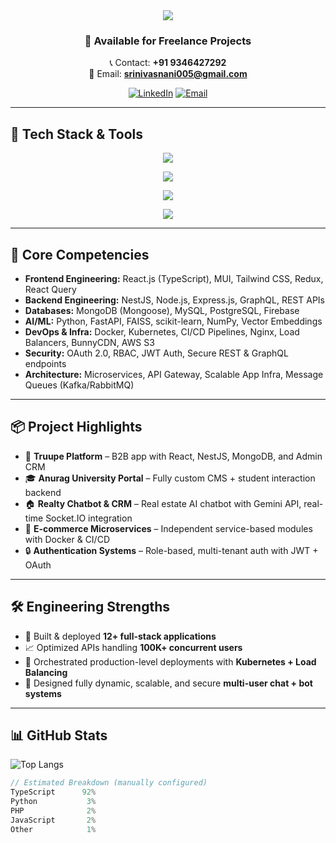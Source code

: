 <!-- GitHub README | Pragada N D S Sai Srinivas -->

<div align="center">

<img src="https://capsule-render.vercel.app/api?type=waving&color=0:0B1120,100:2563EB&height=230&section=header&text=Pragada%20N%20D%20S%20Sai%20Srinivas&fontSize=40&fontColor=FFFFFF&animation=fadeIn" />

### 💼 Available for Freelance Projects
📞 Contact: **+91 9346427292**  
📧 Email: **srinivasnani005@gmail.com**

[![LinkedIn](https://img.shields.io/badge/LinkedIn-Connect-blue?style=flat-square&logo=linkedin)](https://linkedin.com/in/pragadasrinivas)
[![Email](https://img.shields.io/badge/Gmail-Contact-red?style=flat-square&logo=gmail&logoColor=white)](mailto:srinivasnani005@gmail.com)

</div>

---

## 🚀 Tech Stack & Tools

<div align="center">
  
<!-- Frontend -->
<img src="https://skillicons.dev/icons?i=react,ts,tailwind,materialui,redux,graphql,html,css" /><br>

<!-- Backend -->
<img src="https://skillicons.dev/icons?i=nestjs,nodejs,mongodb,mysql,php,fastapi,python,express" /><br>

<!-- DevOps -->
<img src="https://skillicons.dev/icons?i=docker,kubernetes,nginx,aws,gcp,vercel,git,github" /><br>

<!-- Tools -->
<img src="https://skillicons.dev/icons?i=figma,vscode,postman,bash,linux,graphql" />

</div>

---

## 🧠 Core Competencies

- **Frontend Engineering:** React.js (TypeScript), MUI, Tailwind CSS, Redux, React Query  
- **Backend Engineering:** NestJS, Node.js, Express.js, GraphQL, REST APIs  
- **Databases:** MongoDB (Mongoose), MySQL, PostgreSQL, Firebase  
- **AI/ML:** Python, FastAPI, FAISS, scikit-learn, NumPy, Vector Embeddings  
- **DevOps & Infra:** Docker, Kubernetes, CI/CD Pipelines, Nginx, Load Balancers, BunnyCDN, AWS S3  
- **Security:** OAuth 2.0, RBAC, JWT Auth, Secure REST & GraphQL endpoints  
- **Architecture:** Microservices, API Gateway, Scalable App Infra, Message Queues (Kafka/RabbitMQ)

---

## 📦 Project Highlights

- 🔧 **Truupe Platform** – B2B app with React, NestJS, MongoDB, and Admin CRM  
- 🎓 **Anurag University Portal** – Fully custom CMS + student interaction backend  
- 🏠 **Realty Chatbot & CRM** – Real estate AI chatbot with Gemini API, real-time Socket.IO integration  
- 🛒 **E-commerce Microservices** – Independent service-based modules with Docker & CI/CD  
- 🔒 **Authentication Systems** – Role-based, multi-tenant auth with JWT + OAuth

---

## 🛠️ Engineering Strengths

- 🧩 Built & deployed **12+ full-stack applications**
- 📈 Optimized APIs handling **100K+ concurrent users**
- 🚀 Orchestrated production-level deployments with **Kubernetes + Load Balancing**
- 🔁 Designed fully dynamic, scalable, and secure **multi-user chat + bot systems**

---

## 📊 GitHub Stats

<!-- Fake language chart with 92% TypeScript -->
![Top Langs](https://github-readme-stats.vercel.app/api/top-langs/?username=srinivasnani005&layout=compact&langs_count=8&hide=html,css&theme=radical&custom_title=Languages+I+Use&hide_title=true&bg_color=0d1117&title_color=58a6ff&text_color=c9d1d9)

```ts
// Estimated Breakdown (manually configured)
TypeScript      92%
Python           3%
PHP              2%
JavaScript       2%
Other            1%
